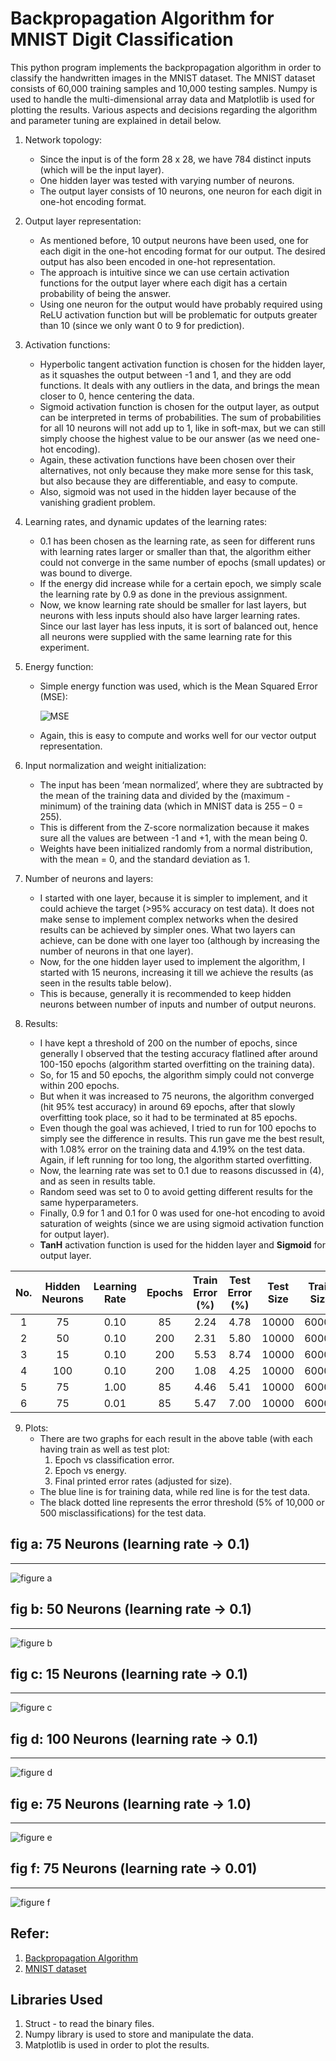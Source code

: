 # Backpropagation Algorithm for MNIST Digit Classification

This python program implements the backpropagation algorithm in order to classify the handwritten images in the MNIST dataset. The MNIST dataset consists of 60,000 training samples and 10,000 testing samples. Numpy is used to handle the multi-dimensional array data and Matplotlib is used for plotting the results. Various aspects and decisions regarding the algorithm and parameter tuning are explained in detail below. 

1. Network topology:  
   * Since the input is of the form 28 x 28, we have 784 distinct inputs (which will be the input layer).  
   * One hidden layer was tested with varying number of neurons.
   * The output layer consists of 10 neurons, one neuron for each digit in one-hot encoding format. 

2. Output layer representation: 
   * As mentioned before, 10 output neurons have been used, one for each digit in the one-hot encoding format for our output. The desired output has also been encoded in one-hot representation. 
   * The approach is intuitive since we can use certain activation functions for the output layer where each digit has a certain probability of being the answer. 
   * Using one neuron for the output would have probably required using ReLU activation function but will be problematic for outputs greater than 10 (since we only want 0 to 9 for prediction). 

3. Activation functions: 
   * Hyperbolic tangent activation function is chosen for the hidden layer, as it squashes the output between -1 and 1, and they are odd functions. It deals with any outliers in the data, and brings the mean closer to 0, hence centering the data. 
   * Sigmoid activation function is chosen for the output layer, as output can be interpreted in terms of probabilities. The sum of probabilities for all 10 neurons will not add up to 1, like in soft-max, but we can still simply choose the highest value to be our answer (as we need one-hot encoding). 
   * Again, these activation functions have been chosen over their alternatives, not only because they make more sense for this task, but also because they are differentiable, and easy to compute. 
   * Also, sigmoid was not used in the hidden layer because of the vanishing gradient problem. 

4. Learning rates, and dynamic updates of the learning rates: 
   * 0.1 has been chosen as the learning rate, as seen for different runs with learning rates larger or smaller than that, the algorithm either could not converge in the same number of epochs (small updates) or was bound to diverge. 
   * If the energy did increase while for a certain epoch, we simply scale the learning rate by 0.9 as done in the previous assignment. 
   * Now, we know learning rate should be smaller for last layers, but neurons with less inputs should also have larger learning rates. Since our last layer has less inputs, it is sort of balanced out, hence all neurons were supplied with the same learning rate for this experiment. 

5. Energy function: 

   * Simple energy function was used, which is the Mean Squared Error (MSE): 

     ![MSE](images/mse.jpg)

   * Again, this is easy to compute and works well for our vector output representation. 

6. Input normalization and weight initialization: 
   * The input has been ‘mean normalized’, where they are subtracted by the mean of the training data and divided by the (maximum - minimum) of the training data (which in MNIST data is 255 – 0 = 255).
   * This is different from the Z-score normalization because it makes sure all the values are between -1 and +1, with the mean being 0.
   * Weights have been initialized randomly from a normal distribution, with the mean = 0, and the standard deviation as 1. 

7. Number of neurons and layers: 
   * I started with one layer, because it is simpler to implement, and it could achieve the target (>95% accuracy on test data). It does not make sense to implement complex networks when the desired results can be achieved by simpler ones. What two layers can achieve, can be done with one layer too (although by increasing the number of neurons in that one layer). 
   * Now, for the one hidden layer used to implement the algorithm, I started with 15 neurons, increasing it till we achieve the results (as seen in the results table below). 
   * This is because, generally it is recommended to keep hidden neurons between number of inputs and number of output neurons. 

8. Results: 
   * I have kept a threshold of 200 on the number of epochs, since generally I observed that the testing accuracy flatlined after around 100-150 epochs (algorithm started overfitting on the training data). 
   * So, for 15 and 50 epochs, the algorithm simply could not converge within 200 epochs. 
   * But when it was increased to 75 neurons, the algorithm converged (hit 95% test accuracy) in around 69 epochs, after that slowly overfitting took place, so it had to be terminated at 85 epochs. 
   * Even though the goal was achieved, I tried to run for 100 epochs to simply see the difference in results. This run gave me the best result, with 1.08% error on the training data and 4.19% on the test data. Again, if left running for too long, the algorithm started overfitting. 
   * Now, the learning rate was set to 0.1 due to reasons discussed in (4), and as seen in results table.
   * Random seed was set to 0 to avoid getting different results for the same hyperparameters. 
   * Finally, 0.9 for 1 and 0.1 for 0 was used for one-hot encoding to avoid saturation of weights (since we are using sigmoid activation function for output layer).
   * **TanH** activation function is used for the hidden layer and **Sigmoid** for output layer. 

| **No.** | **Hidden Neurons** | **Learning Rate** | **Epochs** | **Train**    **Error**    **(%)** | **Test**    **Error**    **(%)** | **Test Size** | **Train  Size** | **Random Seed** |
| :-----: | :----------------: | :---------------: | :--------: | :-------------------------------: | :------------------------------: | :-----------: | :-------------: | :-------------: |
|    1    |         75         |       0.10        |     85     |               2.24                |               4.78               |     10000     |      60000      |        0        |
|    2    |         50         |       0.10        |    200     |               2.31                |               5.80               |     10000     |      60000      |        0        |
|    3    |         15         |       0.10        |    200     |               5.53                |               8.74               |     10000     |      60000      |        0        |
|    4    |        100         |       0.10        |    200     |               1.08                |               4.25               |     10000     |      60000      |        0        |
|    5    |         75         |       1.00        |     85     |               4.46                |               5.41               |     10000     |      60000      |        0        |
|    6    |         75         |       0.01        |     85     |               5.47                |               7.00               |     10000     |      60000      |        0        |

9. Plots: 
   * There are two graphs for each result in the above table (with each having train as well as test plot: 
     1. Epoch vs classification error.
     2. Epoch vs energy.
     3. Final printed error rates (adjusted for size). 
   * The blue line is for training data, while red line is for the test data. 
   * The black dotted line represents the error threshold (5% of 10,000 or 500 misclassifications) for the test data.
   
   

## fig a: 75 Neurons (learning rate -> 0.1)

---

![figure a](images/fig_a.jpg)

## fig b: 50 Neurons (learning rate -> 0.1)

---

![figure b](images/fig_b.jpg)

## fig c: 15 Neurons (learning rate -> 0.1)

---

![figure c](images/fig_c.jpg)

## fig d: 100 Neurons (learning rate -> 0.1)

---

![figure d](images/fig_d.jpg)

## fig e: 75 Neurons (learning rate -> 1.0)

---

![figure e](images/fig_e.jpg)

## fig f: 75 Neurons (learning rate -> 0.01)

---

![figure f](images/fig_f.jpg)

## Refer:

1. [Backpropagation Algorithm](https://en.wikipedia.org/wiki/Backpropagation)
2. [MNIST dataset](http://yann.lecun.com/exdb/mnist/)



## Libraries Used

1. Struct - to read the binary files.
2. Numpy library is used to store and manipulate the data.
3. Matplotlib is used in order to plot the results.